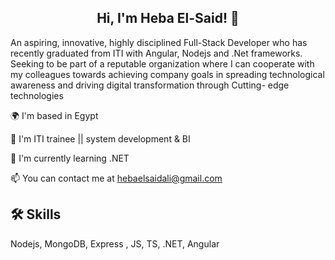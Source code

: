 <h2 align="center">  Hi, I'm Heba El-Said! 👋</h2>

<p align="center">

An aspiring, innovative, highly disciplined Full-Stack Developer who has recently graduated from ITI with Angular, Nodejs and .Net frameworks. Seeking to be part of a reputable organization where I can cooperate with my colleagues towards achieving company goals in spreading technological awareness and driving digital transformation through Cutting- edge technologies
</p>

🌍  I'm based in Egypt

🚀  I'm ITI trainee || system development & BI 

🧠 I'm currently learning .NET

📫 You can contact me at  hebaelsaidali@gmail.com


## 🛠 Skills
Nodejs, MongoDB, Express , JS, TS, .NET, Angular


